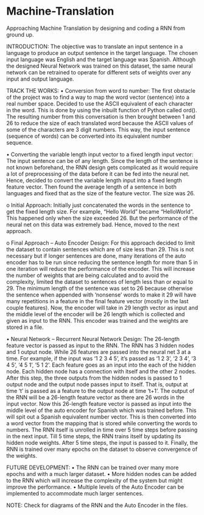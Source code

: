 # Machine-Translation
Approaching Machine Translation by designing and coding a RNN from ground up.

INTRODUCTION:
The objective was to translate an input sentence in a language to produce an output sentence in the target language. The chosen input language was English and the target language was Spanish. Although the designed Neural Network was trained on this dataset, the same neural network can be retrained to operate for different sets of weights over any input and output language.

TRACK THE WORKS:
•	Conversion from word to number:
The first obstacle of the project was to find a way to map the word vector (sentence) into a real number space. Decided to use the ASCII equivalent of each character in the word. This is done by using the inbuilt function of Python called ord(). The resulting number from this conversation is then brought between 1 and 26 to reduce the size of each translated word because the ASCII values of some of the characters are 3 digit numbers. This way, the input sentence (sequence of words) can be converted into its equivalent number sequence.

•	Converting the variable length input vector to a fixed length input vector:
The input sentence can be of any length. Since the length of the sentence is not known beforehand, the RNN design gets complicated as it would require a lot of preprocessing of the data before it can be fed into the neural net. Hence, decided to convert the variable length input into a fixed length feature vector. Then found the average length of a sentence in both languages and fixed that as the size of the feature vector. The size was 26.

o	Initial Approach:
Initially just concatenated the words in the sentence to get the fixed length size. For example, “Hello World” became “HelloWorld”. This happened only when the size exceeded 26. But the performance of the neural net on this data was extremely bad. Hence, moved to the next approach.

o	Final Approach – Auto Encoder Design:
For this approach decided to limit the dataset to contain sentences which are of size less than 29. This is not necessary but if longer sentences are done, many iterations of the auto encoder has to be run since reducing the sentence length for more than 5 in one iteration will reduce the performance of the encoder. This will increase the number of weights that are being calculated and to avoid the complexity, limited the dataset to sentences of length less than or equal to 29. The minimum length of the sentence was set to 26 because otherwise the sentence when appended with ‘nonsense’ words to make it 29 will have many repetitions in a feature in the final feature vector (mostly in the last couple features). Now, the encoder will take in 29 length vector as input and the middle level of the encoder will be 26 length which is collected and given as input to the RNN. This encoder was trained and the weights are stored in a file.

•	Neural Network – Recurrent Neural Network Design:
The 26-length feature vector is passed as input to the RNN. The RNN has 3 hidden nodes and 1 output node. While 26 features are passed into the neural net 3 at a time. For example, if the input was ‘1 2 3 4 5’, it’s passed as ‘1 2 3’, ‘2 3 4’, ‘3 4 5’, ‘4 5 1’, ’5 1 2’. Each feature goes as an input into the each of the hidden node. Each hidden node has a connection with itself and the other 2 nodes. After this step, the three outputs from the hidden nodes is passed to 1 output node and the output node passes input to itself. That is, output at time ‘t’ is passed as a feature to the output node at time ‘t+1’.  The output of the RNN will be a 26-length feature vector as there are 26 words in the input vector. Now this 26-length feature vector is passed as input into the middle level of the auto encoder for Spanish which was trained before. This will spit out a Spanish equivalent number vector. This is then converted into a word vector from the mapping that is stored while converting the words to numbers. The RNN itself is unrolled in time over 5 time steps before passing in the next input. Till 5 time steps, the RNN trains itself by updating its hidden node weights. After 5 time steps, the input is passed to it. Finally, the RNN is trained over many epochs on the dataset to observe convergence of the weights. 

FUTURE DEVELOPMENT:
•	The RNN can be trained over many more epochs and with a much larger dataset. 
•	More hidden nodes can be added to the RNN which will increase the complexity of the system but might improve the performance. 
•	Multiple levels of the Auto Encoder can be implemented to accommodate much larger sentences.

NOTE:
Check for diagrams of the RNN and the Auto Encoder in the files.
